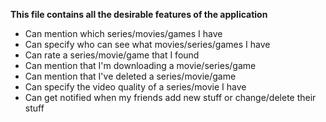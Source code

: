 **This file contains all the desirable features of the application**

* Can mention which series/movies/games I have
* Can specify who can see what movies/series/games I have
* Can rate a series/movie/game that I found
* Can mention that I'm downloading a movie/series/game
* Can mention that I've deleted a series/movie/game
* Can specify the video quality of a series/movie I have
* Can get notified when my friends add new stuff or change/delete their stuff
